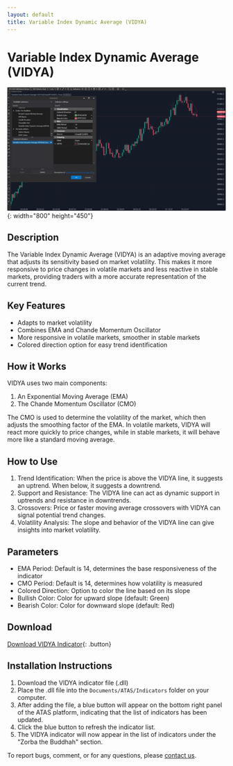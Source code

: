 ```yaml
---
layout: default
title: Variable Index Dynamic Average (VIDYA)
---
```


# Variable Index Dynamic Average (VIDYA)

![VIDYA](../assets/image/vidya-large.png){: width="800" height="450"}

## Description

The Variable Index Dynamic Average (VIDYA) is an adaptive moving average that adjusts its sensitivity based on market volatility. This makes it more responsive to price changes in volatile markets and less reactive in stable markets, providing traders with a more accurate representation of the current trend.

## Key Features

- Adapts to market volatility
- Combines EMA and Chande Momentum Oscillator
- More responsive in volatile markets, smoother in stable markets
- Colored direction option for easy trend identification

## How it Works

VIDYA uses two main components:

1. An Exponential Moving Average (EMA)
2. The Chande Momentum Oscillator (CMO)

The CMO is used to determine the volatility of the market, which then adjusts the smoothing factor of the EMA. In volatile markets, VIDYA will react more quickly to price changes, while in stable markets, it will behave more like a standard moving average.

## How to Use

1. Trend Identification: When the price is above the VIDYA line, it suggests an uptrend. When below, it suggests a downtrend.
2. Support and Resistance: The VIDYA line can act as dynamic support in uptrends and resistance in downtrends.
3. Crossovers: Price or faster moving average crossovers with VIDYA can signal potential trend changes.
4. Volatility Analysis: The slope and behavior of the VIDYA line can give insights into market volatility.

## Parameters

- EMA Period: Default is 14, determines the base responsiveness of the indicator
- CMO Period: Default is 14, determines how volatility is measured
- Colored Direction: Option to color the line based on its slope
- Bullish Color: Color for upward slope (default: Green)
- Bearish Color: Color for downward slope (default: Red)

## Download

[Download VIDYA Indicator](../downloads/vidya.dll){: .button}

## Installation Instructions

1. Download the VIDYA indicator file (.dll)
2. Place the .dll file into the `Documents/ATAS/Indicators` folder on your computer.
3. After adding the file, a blue button will appear on the bottom right panel of the ATAS platform, indicating that the list of indicators has been updated.
4. Click the blue button to refresh the indicator list.
5. The VIDYA indicator will now appear in the list of indicators under the "Zorba the Buddhah" section.

To report bugs, comment, or for any questions, please [contact us](mailto:zorba.the.buddhah@gmail.com).
